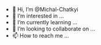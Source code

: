 - 👋 Hi, I’m @Michal-Chatkyi
- 👀 I’m interested in ...
- 🌱 I’m currently learning ...
- 💞️ I’m looking to collaborate on ...
- 📫 How to reach me ...

<!---
Michal-Chatkyi/Michal-Chatkyi is a ✨ special ✨ repository because its `README.md` (this file) appears on your GitHub profile.
You can click the Preview link to take a look at your changes.
--->
